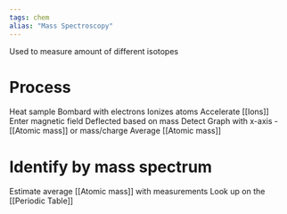 ```yaml
---
tags: chem
alias: "Mass Spectroscopy"
---
```

Used to measure amount of different isotopes
# Process
Heat sample
Bombard with electrons
Ionizes atoms
Accelerate [[Ions]]
Enter magnetic field
Deflected based on mass
Detect
Graph with x-axis - [[Atomic mass]] or mass/charge
Average [[Atomic mass]]
# Identify by mass spectrum
Estimate average [[Atomic mass]] with measurements
Look up on the [[Periodic Table]]